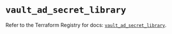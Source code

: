 # `vault_ad_secret_library`

Refer to the Terraform Registry for docs: [`vault_ad_secret_library`](https://registry.terraform.io/providers/hashicorp/vault/4.0.0/docs/resources/ad_secret_library).

